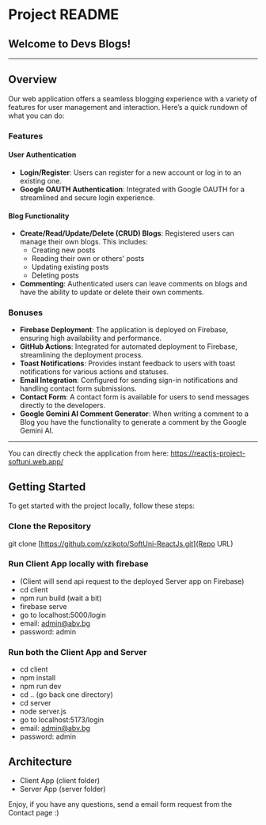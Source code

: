 # Project README

## Welcome to Devs Blogs!

---

## Overview

Our web application offers a seamless blogging experience with a variety of features for user management and interaction. Here’s a quick rundown of what you can do:

### Features

#### User Authentication
- **Login/Register**: Users can register for a new account or log in to an existing one.
- **Google OAUTH Authentication**: Integrated with Google OAUTH for a streamlined and secure login experience.

#### Blog Functionality
- **Create/Read/Update/Delete (CRUD) Blogs**: Registered users can manage their own blogs. This includes:
  - Creating new posts
  - Reading their own or others' posts
  - Updating existing posts
  - Deleting posts
- **Commenting**: Authenticated users can leave comments on blogs and have the ability to update or delete their own comments.

### Bonuses
- **Firebase Deployment**: The application is deployed on Firebase, ensuring high availability and performance.
- **GitHub Actions**: Integrated for automated deployment to Firebase, streamlining the deployment process.
- **Toast Notifications**: Provides instant feedback to users with toast notifications for various actions and statuses.
- **Email Integration**: Configured for sending sign-in notifications and handling contact form submissions.
- **Contact Form**: A contact form is available for users to send messages directly to the developers.
- **Google Gemini AI Comment Generator**: When writing a comment to a Blog you have the functionality to generate a comment by the Google Gemini AI.

---
You can directly check the application from here: https://reactjs-project-softuni.web.app/

## Getting Started

To get started with the project locally, follow these steps:

### Clone the Repository
git clone [https://github.com/xzikoto/SoftUni-ReactJs.git](Repo URL)

### Run Client App locally with firebase 
- (Client will send api request to the deployed Server app on Firebase)
- cd client 
- npm run build (wait a bit)
- firebase serve
- go to localhost:5000/login
- email: admin@abv.bg
- password: admin

### Run both the Client App and Server
- cd client
- npm install
- npm run dev
- cd .. (go back one directory)
- cd server
- node server.js
- go to localhost:5173/login
- email: admin@abv.bg
- password: admin

## Architecture
- Client App (client folder)
- Server App (server folder)

Enjoy, if you have any questions, send a email form request from the Contact page :)
